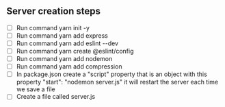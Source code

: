 ## Server creation steps

- [ ] Run command yarn init -y
- [ ] Run command yarn add express
- [ ] Run command yarn add eslint --dev
- [ ] Run command yarn create @eslint/config
- [ ] Run command yarn add nodemon
- [ ] Run command yarn add compression
- [ ] In package.json create a "script" property that is an object with this property "start": "nodemon server.js" it will restart the server each time we save a file
- [ ] Create a file called server.js